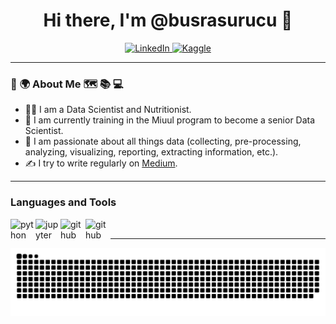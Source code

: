 <div id="header" align= "center">
  <h1>
      Hi there, I'm @busrasurucu 👋
  </h1>
  <div id="badges">
    <a href="https://www.linkedin.com/in/busrasurucu/">
      <img src="https://edent.github.io/SuperTinyIcons/images/svg/linkedin.svg" alt="LinkedIn" width="40px" />
    </a>
    <a href="https://www.kaggle.com/bsrsrc">
      <img src="https://edent.github.io/SuperTinyIcons/images/svg/kaggle.svg" alt="Kaggle" width="40px"/>
    </a>
  </div>
</div>

---

### 🥳 🌍 About Me 🗺 📚 💻

- 🕵🏼 I am a Data Scientist and Nutritionist.
- 🌱 I am currently training in the Miuul program to become a senior Data Scientist.
- 🧠 I am passionate about all things data (collecting, pre-processing, analyzing, visualizing, reporting, extracting information, etc.).
- ✍️ I try to write regularly on [Medium](https://medium.com/@busrasurucu).

---

### Languages and Tools
<div>
  <img align="left" alt="python" width="40px" height="40" src="https://raw.githubusercontent.com/jmnote/z-icons/master/svg/python.svg" />&nbsp;
  <img align="left" alt="jupyter" width="40px" height="40" src="https://www.vectorlogo.zone/logos/jupyter/jupyter-icon.svg" />&nbsp;
  <img align="left" alt="github" width="40px" height="40" src="https://www.vectorlogo.zone/logos/github/github-icon.svg" />&nbsp;
  <img align="left" alt="github" width="40px" height="40" src="https://edent.github.io/SuperTinyIcons/images/svg/kaggle.svg" />&nbsp;
  
</div>

---

<div align="center"><img src="https://raw.githubusercontent.com/platane/snk/output/github-contribution-grid-snake-dark.svg" /></div>
<!-- <div  align="center"> <img src="https://github.com/rmya/rmya/blob/output/github-contribution-grid-snake.svg" /></div> -->

